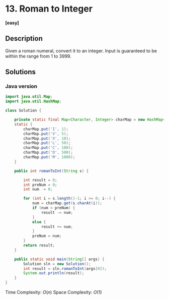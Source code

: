 # 13. Roman to Integer

**[easy]**

## Description

Given a roman numeral, convert it to an integer.
Input is guaranteed to be within the range from 1 to 3999.

## Solutions

### Java version

```java
import java.util.Map;
import java.util.HashMap;

class Solution {

    private static final Map<Character, Integer> charMap = new HashMap<Character, Integer>();
    static {
        charMap.put('I', 1);
        charMap.put('V', 5);
        charMap.put('X', 10);
        charMap.put('L', 50);
        charMap.put('C', 100);
        charMap.put('D', 500);
        charMap.put('M', 1000);
    }

    public int romanToInt(String s) {

        int result = 0;
        int preNum = 0;
        int num  = 0;

        for (int i = s.length()-1; i >= 0; i--) {
            num = charMap.get(s.charAt(i));
            if (num < preNum) {
                result -= num;
            }
            else {
                result += num;
            }
            preNum = num;
        }
        return result;
    }

    public static void main(String[] args) {
        Solution sln = new Solution();
        int result = sln.romanToInt(args[0]);
        System.out.println(result);
    }
}
```

Time Complexity: $O(n)$
Space Complexity: $O(1)$

